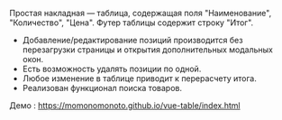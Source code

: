 Простая накладная — таблица, содержащая поля "Наименование", "Количество", "Цена". Футер таблицы содержит  строку "Итог". 

- Добавление/редактирование позиций производится без перезагрузки страницы и открытия дополнительных модальных окон.
- Есть возможность удалять позиции по одной.
- Любое изменение в таблице приводит к перерасчету итога.
- Реализован функционал поиска товаров.

Демо : https://momonomonoto.github.io/vue-table/index.html
